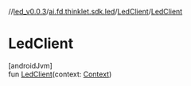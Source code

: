 //[led_v0.0.3](../../../index.md)/[ai.fd.thinklet.sdk.led](../index.md)/[LedClient](index.md)/[LedClient](-led-client.md)

# LedClient

[androidJvm]\
fun [LedClient](-led-client.md)(context: [Context](https://developer.android.com/reference/kotlin/android/content/Context.html))
